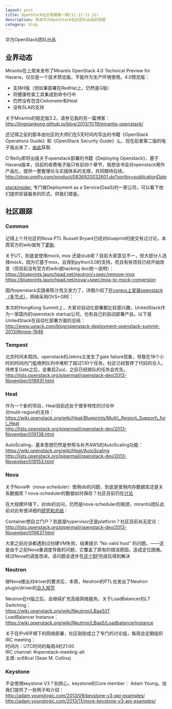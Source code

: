```yaml
---
layout: post
title: OpenStack社区周报第一期(11.17-11.22)
description: 来自华为OpenStack社区团队出品的周报
category: blog
---
```


华为OpenStack团队出品

## 业界动态
Mirantis在上周末发布了Mirantis OpenStack 4.0 Technical Preview for Havana，仅仅是一个技术预览版，不能作为生产环境使用。4.0预览版：  

-    支持H版（但如果部署在RedHat上，仍然是G版）
-    将健康检查工具集成到命令行中
-    仍然没有包含Ceilometer和Heat
-    没有SLA的支持

关于Mirantis的稳定版3.2，请参见我的另一篇博客：
<http://lingxiankong.github.io/blog/2013/11/19/mirantis-openstack/>

还记得之前的那本由社区的大师们在5天时间内写出的书籍《OpenStack Operations Guide》和《OpenStack Security Guide》么，现在前者第二版的电子版出来了，[由此](http://docs.openstack.org/ops/)获取

O'Reilly即将出版关于openstack部署的书籍《Deploying Openstack》，基于Havana版本，目前的收费电子版只有前四个章节，我想该书会对openstack用作产品化，提供一整套理论与实践体系的支撑，共同期待后续。  
<http://shop.oreilly.com/product/0636920032601.do?sortby=publicationDate>

[stackinsider](http://www.stackinsider.com/index.html), 专门做Deployment as a Service(DaaS)的一家公司，可以看下他们提供安装服务的形式，供我们借鉴。

## 社区跟踪

### Common
记得上个月社区的Nova PTL Russell Bryant已经对blueprint的提交有过讨论，本周官方的wiki就有了[更新](https://wiki.openstack.org/wiki/Blueprints#Blueprint_Review_Criteria).

关于UT，到底是使用mock, mox 还是stub呢？目前大家意见不一，但大部分人选择mock，因为它基于mox，且得到python3.0的支持。而且有些项目已经开始改变（但目前没有官方的wiki或hacking doc统一说明）：  
<https://blueprints.launchpad.net/neutron/+spec/remove-mox>  
<https://blueprints.launchpad.net/nova/+spec/mox-to-mock-conversion>
 
国内openstack实践者陈沙克又发力了，详细介绍了[在centos上安装openstack（多节点）](http://www.chenshake.com/how-node-installation-centos-6-4-openstack-havana-ovsgre/)，网络采用OVS+GRE：

本次的HongKong Summit上，大家对自动化部署都比较感兴趣，UnitedStack作为一家国内的openstack startup公司，也有自己的自动部署产品，以下是UnitedStack在自动化部署方面的总结：  
<http://www.ustack.com/blog/openstack-deployment-openstack-summit-2013/#more-1946>

### Tempest
北京时间本周四，openstack的Jekins又发生了gate failure现象，导致在18个小时的时间内门槛用例队列中堆积了超过130个任务。社区已经暂停了代码的合入，待修复Gate之后，会重启Zuul，之前已经排队的任务会优先。  
<http://lists.openstack.org/pipermail/openstack-dev/2013-November/019931.html>

### Heat
作为一个新的项目，Heat目前还处于很多特性的讨论中  
对multi-region的支持：  
https://wiki.openstack.org/wiki/Heat/Blueprints/Multi\_Region\_Support\_for\_Heat  
<http://lists.openstack.org/pipermail/openstack-dev/2013-November/019138.html>
 
AutoScaling，基本思想仍然是参照与补齐AWS的AutoScaling功能：  
<https://wiki.openstack.org/wiki/Heat/AutoScaling>  
<http://lists.openstack.org/pipermail/openstack-dev/2013-November/019153.html>

### Nova
关于Nova中（nova-scheduler）使用db的问题，到底是使用内存数据库还是关系数据库？nova-scheduler的数据如何保存？社区目前仍在[讨论](http://lists.openstack.org/pipermail/openstack-dev/2013-November/019616.html)
 
在大规模环境下，对db的访问，仍然是nova-scheduler的瓶颈，mirantis团队此前对此有很详细的[研究和总结](http://www.mirantis.com/blog/nova-scheduler-database-interactions-how-to-nail-those-scalability-thwarters/)：
 
Container想自立门户？到底是hypervisor还是platform？社区目前尚无定论：  
<http://lists.openstack.org/pipermail/openstack-dev/2013-November/019637.html>
 
大家之前应该都遇到过创建VM失败，结果提示 "No valid host" 的问题。——这是由于之前Nova重调度导致的问题，它覆盖了原有的错误原因，造成定位困难。经过Nova的调度改进，该问题会逐步在[这个BP](https://blueprints.launchpad.net/nova/+spec/remove-cast-to-schedule-run-instance)完成后得到解决

### Neutron
继Nova推出对driver的要求后，本周，Neutron的PTL也发出了Neutron plugin/driver的[合入规范](https://wiki.openstack.org/wiki/Neutron_Plugins_and_Drivers)
 
Neutron在H版之后，会继续扩充高级网络服务。关于LoadBalancer的L7 Switching：  
<https://wiki.openstack.org/wiki/Neutron/LBaaS/l7>  
LoadBalancer Instance：  
<https://wiki.openstack.org/wiki/Neutron/LBaaS/LoadbalancerInstance>
 
关于在IPv6环境下的网络部署，社区刚刚成立了专门的讨论组，每周会定期组织IRC meeting：  
时间内：UTC时间的每周4的21:00  
IRC channel: #openstack-meeting-alt  
主席: sc68cal (Sean M. Collins)  

### Keystone
不会使用keystone V3？别担心，keystone的Core member： Adam Young，给我们提供了一些例子和介绍：  
<http://adam.younglogic.com/2013/09/keystone-v3-api-examples/>  
<http://adam.younglogic.com/2013/11/more-keystone-v3-api-examples/>  



